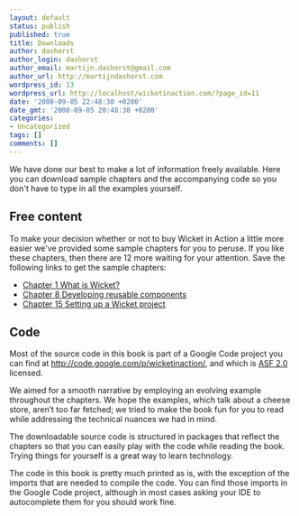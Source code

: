 ```yaml
---
layout: default
status: publish
published: true
title: Downloads
author: dashorst
author_login: dashorst
author_email: martijn.dashorst@gmail.com
author_url: http://martijndashorst.com
wordpress_id: 13
wordpress_url: http://localhost/wicketinaction.com/?page_id=11
date: '2008-09-05 22:48:30 +0200'
date_gmt: '2008-09-05 20:48:30 +0200'
categories:
- Uncategorized
tags: []
comments: []
---
```

<p>We have done our best to make a lot of information freely available. Here you can download sample chapters and the accompanying code so you don't have to type in all the examples yourself.</p>
<h2>Free content</h2>
<p>To make your decision whether or not to buy Wicket in Action a little more easier we've provided some sample chapters for you to peruse. If you like these chapters, then there are 12 more waiting for your attention. Save the following links to get the sample chapters:</p>
<ul>
<li><a href="http://manning.com/dashorst/ch01_dashorst.pdf">Chapter 1 What is Wicket?</a></li>
<li><a href="http://manning.com/dashorst/ch08_dashorst.pdf">Chapter 8 Developing reusable components</a></li>
<li><a href="http://manning.com/dashorst/Wicket_Bonus-chapter15.pdf">Chapter 15 Setting up a Wicket project</a></li>
</ul>
<h2>Code</h2>
<p>Most of the source code in this book is part of a Google Code project you can find at <a href="http://code.google.com/p/wicketinaction/">http://code.google.com/p/wicketinaction/</a>, and which is <a href="http://apache.org/licenses/LICENSE-2.0.html">ASF 2.0</a> licensed.</p>
<p>We aimed for a smooth narrative by employing an evolving example throughout the chapters. We hope the examples, which talk about a cheese store, aren’t too far fetched; we tried to make the book fun for you to read while addressing the technical nuances we had in mind.</p>
<p>The downloadable source code is structured in packages that reflect the chapters so that you can easily play with the code while reading the book. Trying things for yourself is a great way to learn technology.</p>
<p>The code in this book is pretty much printed as is, with the exception of the imports that are needed to compile the code. You can find those imports in the Google Code project, although in most cases asking your IDE to autocomplete them for you should work fine.</p>
